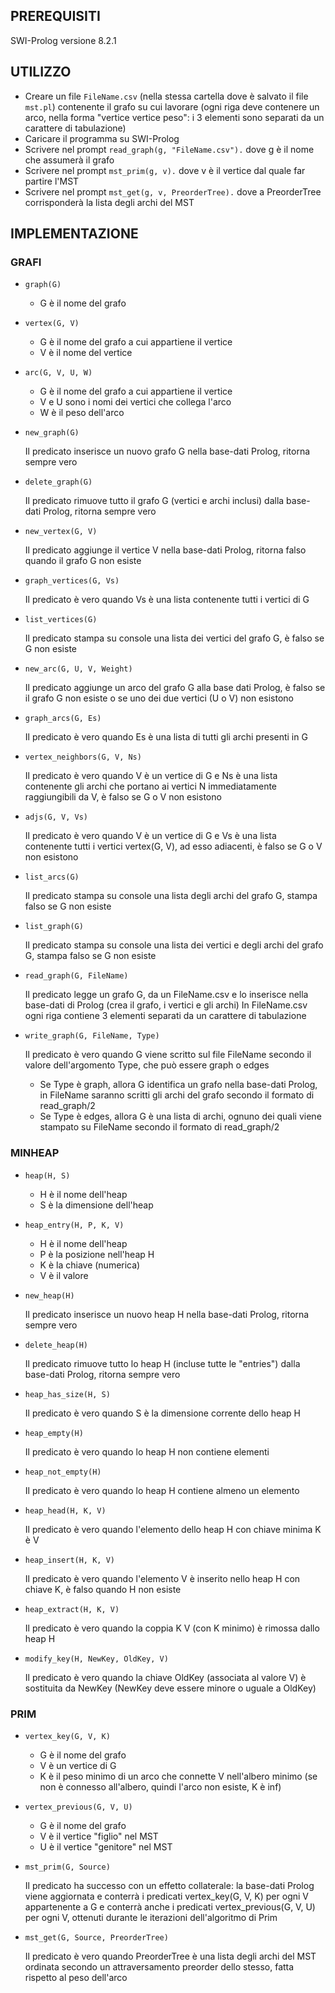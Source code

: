 ## PREREQUISITI
SWI-Prolog versione 8.2.1

## UTILIZZO
- Creare un file `FileName.csv` (nella stessa cartella dove è salvato il file
  `mst.pl`) contenente il grafo su cui lavorare (ogni riga deve contenere un
  arco, nella forma "vertice vertice peso": i 3 elementi sono separati
  da un carattere di tabulazione)
- Caricare il programma su SWI-Prolog
- Scrivere nel prompt `read_graph(g, "FileName.csv").` dove g è il nome che
  assumerà il grafo
- Scrivere nel prompt `mst_prim(g, v).` dove v è il vertice dal quale far
  partire l'MST
- Scrivere nel prompt `mst_get(g, v, PreorderTree).` dove a PreorderTree
  corrisponderà la lista degli archi del MST

## IMPLEMENTAZIONE

### GRAFI

- `graph(G)`
	- G è il nome del grafo

- `vertex(G, V)`
	- G è il nome del grafo a cui appartiene il vertice
	- V è il nome del vertice

- `arc(G, V, U, W)`
	- G è il nome del grafo a cui appartiene il vertice
	- V e U sono i nomi dei vertici che collega l'arco
	- W è il peso dell'arco

- `new_graph(G)`
	
    Il predicato inserisce un nuovo grafo G nella base-dati Prolog,
	ritorna sempre vero

- `delete_graph(G)`

    Il predicato rimuove tutto il grafo G (vertici e archi inclusi)
	dalla base-dati Prolog, ritorna sempre vero

- `new_vertex(G, V)`

	Il predicato aggiunge il vertice V nella base-dati Prolog,
	ritorna falso quando il grafo G non esiste

- `graph_vertices(G, Vs)`

	Il predicato è vero quando Vs è una lista contenente
	tutti i vertici di G

- `list_vertices(G)`
	
    Il predicato stampa su console una lista dei vertici del grafo G,
	è falso se G non esiste

- `new_arc(G, U, V, Weight)`

    Il predicato aggiunge un arco del grafo G alla base dati Prolog,
	è falso se il grafo G non esiste o se uno dei due vertici (U o
	V) non esistono

- `graph_arcs(G, Es)`

	Il predicato è vero quando Es è una lista di tutti gli archi
	presenti in G

- `vertex_neighbors(G, V, Ns)`

	Il predicato è vero quando V è un vertice di G e Ns è una lista
	contenente gli archi che portano ai vertici N immediatamente
	raggiungibili da V, è falso se G o V non esistono

- `adjs(G, V, Vs)`
	

    Il predicato è vero quando V è un vertice di G e Vs è una lista
	contenente tutti i vertici vertex(G, V), ad esso adiacenti, è
	falso se G o V non esistono

- `list_arcs(G)`

	Il predicato stampa su console una lista degli archi del grafo G,
	stampa falso se G non esiste

- `list_graph(G)`

	Il predicato stampa su console una lista dei vertici e degli archi
	del grafo G, stampa falso se G non esiste

- `read_graph(G, FileName)`
	
    Il predicato legge un grafo G, da un FileName.csv e lo inserisce
	nella base-dati di Prolog (crea il grafo, i vertici e gli archi)
	In FileName.csv ogni riga contiene 3 elementi separati da un
	carattere di tabulazione

- `write_graph(G, FileName, Type)`
    
    Il predicato è vero quando G viene scritto sul file FileName secondo
	il valore dell'argomento Type, che può essere graph o edges
	- Se Type è graph, allora G identifica un grafo nella base-dati
	  Prolog, in FileName saranno scritti gli archi del grafo secondo il
	  formato di read_graph/2
	- Se Type è edges, allora G è una lista di archi, ognuno dei quali
	  viene stampato su FileName secondo il formato di read_graph/2


### MINHEAP

- `heap(H, S)`
	- H è il nome dell'heap
	- S è la dimensione dell'heap

- `heap_entry(H, P, K, V)`
	- H è il nome dell'heap
	- P è la posizione nell'heap H
	- K è la chiave (numerica)
	- V è il valore

- `new_heap(H)`

	Il predicato inserisce un nuovo heap H nella base-dati Prolog,
	ritorna sempre vero

- `delete_heap(H)`

	Il predicato rimuove tutto lo heap H (incluse tutte le "entries")
	dalla base-dati Prolog, ritorna sempre vero

- `heap_has_size(H, S)`

	Il predicato è vero quando S è la dimensione corrente dello heap H

- `heap_empty(H)`

	Il predicato è vero quando lo heap H non contiene elementi

- `heap_not_empty(H)`

	Il predicato è vero quando lo heap H contiene almeno un elemento

- `heap_head(H, K, V)`

	Il predicato è vero quando l'elemento dello heap H con chiave minima
	K è V

- `heap_insert(H, K, V)`

	Il predicato è vero quando l'elemento V è inserito nello heap H con
	chiave K, è falso quando H non esiste

- `heap_extract(H, K, V)`

	Il predicato è vero quando la coppia K V (con K minimo) è rimossa
	dallo heap H

- `modify_key(H, NewKey, OldKey, V)`

	Il predicato è vero quando la chiave OldKey (associata al valore V)
	è sostituita da NewKey (NewKey deve essere minore o uguale a OldKey)


### PRIM

- `vertex_key(G, V, K)`
	- G è il nome del grafo
	- V è un vertice di G
	- K è il peso minimo di un arco che connette V nell'albero minimo
	  (se non è connesso all'albero, quindi l'arco non esiste, K è inf)

- `vertex_previous(G, V, U)`
	- G è il nome del grafo
	- V è il vertice "figlio" nel MST
	- U è il vertice "genitore" nel MST

- `mst_prim(G, Source)`

	Il predicato ha successo con un effetto collaterale: la base-dati
	Prolog viene aggiornata e conterrà i predicati vertex_key(G, V, K)
	per ogni V appartenente a G e conterrà anche i predicati
	vertex_previous(G, V, U) per ogni V, ottenuti durante le iterazioni
	dell'algoritmo di Prim

- `mst_get(G, Source, PreorderTree)`

	Il predicato è vero quando PreorderTree è una lista degli archi
	del MST ordinata secondo un attraversamento preorder dello stesso,
	fatta rispetto al peso dell'arco